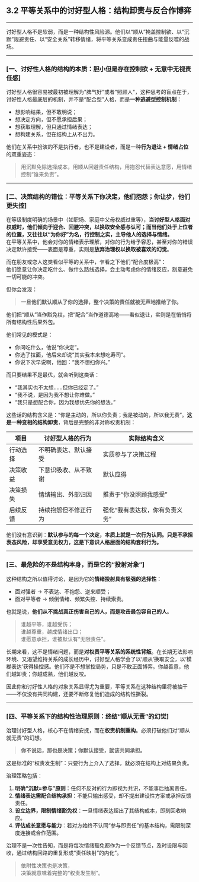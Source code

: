 ## **3.2 平等关系中的讨好型人格：结构卸责与反合作博弈**

---

讨好型人格不是软弱，而是一种结构性风险源。他们以“顺从”掩盖控制欲、以“沉默”规避责任、以“安全关系”转移情绪，将平等关系变成责任扭曲与能量反噬的战场。

---

### [一、讨好性人格的结构的本质：胆小但是存在控制欲 + 无意中无视责任感]

讨好型人格很容易被最初被理解为"脾气好"或者"照顾人"，这种思考的盲点在于，讨好性人格最底层的机制，并不是“配合型”人格，而是**一种逃避型控制机制**：

- 想影响结果，但不敢明说；
- 想决定方向，但不愿承担后果；
- 想获取理解，但只通过情绪表达；
- 想构建关系，但在结构上从不出力。

他们在关系中扮演的不是执行者，也不是建设者，而是一种**行为退让 + 情绪占位**的双重姿态：

> 用沉默免除选择成本，用顺从回避责任结构，用抱怨代替表达意愿，用情绪控制“谁来负责”。

---

### [二、决策结构的错位：平等关系下你决定，他们抱怨；你让步，他们更失控]

在等级制度明确的场景中（如职场、家庭中父母权威过重等），**当讨好型人格面对权威时，他们倾向于迎合、回避冲突，以换取安全感与认可；而当他们处于上位者的位置，又往往以“为你好”为名，行控制之实，主导他人的选择与情绪。**  
在平等关系中，他会对你的情绪表示理解，对你的行为给予容忍，甚至对你的错误决定默许接受——表面是尊重，实则是**放弃治理权以换取被喜欢的幻觉**。

而在朋友或恋人这类看似平等的关系中，乍看之下他们“配合度极高”：  
他们愿意让你决定吃什么、做什么路线选择，会主动考虑你的情绪反应，刻意避免一切可能的冲突。

但你会发现：

> **一旦他们默认顺从了你的选择，整个决策的责任就被无声地推给了你。**

他们把“顺从”当作豁免权，把“配合”当作道德高地——看似退让，实则是在悄悄将所有结构性后果外包。

他们常见的模式是：

- 你问吃什么，他说“你决定”。
- 你选了拉面，他后来却说“其实我本来想吃寿司”。
- 你说下次早说啊，他回：“我不想扫你兴。”

而只要结果不是最优，就会听到这类话：

- “我其实也不太想……但你已经定了。”
- “我不说，是因为我不想让你难做。”
- “我只是想配合你，因为我想优先你的想法。”

这些话的结构含义是：“你是主动的，所以你负责；我是被动的，所以我无责”。**这是一种变相的结构卸责**，背后是完整的非对称权责机制：

| 项目     | 讨好型人格的行为     | 实际结构含义                   |
| -------- | -------------------- | ------------------------------ |
| 行动选择 | 不明确表达、默认接受 | 实质参与了决策过程             |
| 决策收益 | 下意识吸收、从不致谢 | 默认应得                       |
| 决策损失 | 情绪输出、外部归因   | 推责于“你没照顾我感受”         |
| 后续反馈 | 持续抱怨但不修正行为 | 强化“我有表达权，你有负责义务” |

他们没有意识到：**默认参与的每一个决定，本质上就是一次行为认同。只是不承担表态风险，却享受意见权力，这是下意识人格层面的结构套利行为。**

---

### [三、最危险的不是结构本身，而是它的“投射对象”]

这种结构之所以值得讨论，是因为它的**情绪投射具有极强的选择性**：

- 面对强者 → 不表达、不抱怨、逆来顺受；
- 面对平等者 → 倾倒情绪、频繁失控、持续索责。

也就是说，**他们从不挑战真正伤害自己的人，而是攻击最包容自己的人**。

> 谁越平等，谁越受伤；  
> 谁越尊重，越成情绪出口；  
> 谁愿意承担，谁被默认有“无限责任”。

长期来看，这不是情绪问题，而是**对权责平等关系的系统性背叛**。在长期无法影响环境、又渴望维持关系的成长经历中，讨好型人格学会了以‘顺从’换取安全，以‘模糊表达’获得操控感。他们不是不想掌控局势，只是不敢正面博弈。你越善意，他们越卸责；你越成熟，他们越反咬。

因此你和讨好性人格的对象关系显得尤为重要，平等关系在这种结构里将被抽干——不仅没有共同构建，还要不断修复他们造成的结构性撕裂。

---

### [四、平等关系下的结构性治理原则：终结“顺从无责”的幻觉]

治理讨好型人格，核心不在情绪安抚，而在**权责机制重构**。必须打破他们对“顺从就无责”的幻想。

> **你不说话，那也是决策；你默认接受，就该共同承担。**

这是标准的“权责发生制”：只要行为上介入了选择，就必须在结构上对结果负责。

治理策略包括：

1. **明确“沉默=参与”原则**：任何不反对的行为即视为共识，不能事后抽离责任。
2. **情绪表达需配合结构承担**：不能只输出感受，却不提出建设性方案或承担反馈责任。
3. **设立边界，限制情绪豁免权**：一旦情绪表达超出了其结构成本，即刻回收响应。
4. **评估成长意愿与能力**：若对方始终不认同“参与即责任”的基本结构，需限制深度连接或合作范围。

治理不是一次性告知，而是将每次情绪豁免都作为一个反馈节点，及时设限与回收，通过结构回路的重复形成“责任映射”的内化”。

> 依附性决策也是决策，  
> 决策就意味着完整的“权责发生制”。
